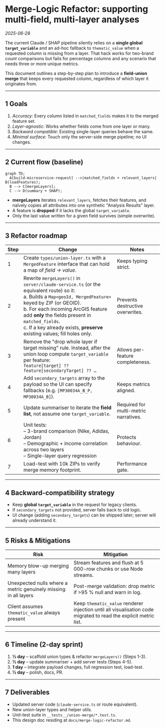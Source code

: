 # Merge-Logic Refactor: supporting multi-field, multi-layer analyses

_2025-06-28_

The current Claude / SHAP pipeline silently relies on a **single global `target_variable`** and an ad-hoc fallback to `thematic_value` when a requested column is missing from a layer.  That hack works for two-brand *count* comparisons but fails for percentage columns and any scenario that needs three or more unique metrics.

This document outlines a step-by-step plan to introduce a **field-union merge** that keeps every requested column, regardless of which layer it originates from.

---
## 1  Goals

1. _Accuracy_: Every column listed in `matched_fields` makes it to the merged feature set.
2. _Layer-agnostic_: Works whether fields come from one layer or many.
3. _Backward compatible_: Existing single-layer queries behave the same.
4. _Minimal surface_: Touch only the server-side merge pipeline; no UI changes.

---
## 2  Current flow (baseline)

```mermaid
graph TD;
  A[build-microservice-request] -->|matched_fields + relevant_layers| B(loadFeatures);
  B --> C[mergeLayers];
  C --> D(summary + SHAP);
```

* **mergeLayers** iterates `relevant_layers`, fetches their features, and
  naïvely copies all attributes into one synthetic "Analysis Results" layer.
* A feature is **dropped** if it lacks the global `target_variable`.
* Only the last value written for a given field survives (simple overwrite).

---
## 3  Refactor roadmap

| Step | Change | Notes |
|------|--------|-------|
| 1 |Create `types/union-layer.ts` with a `MergedFeature` interface that can hold a map of _field → value_. |Keeps typing strict.|
| 2 |Rewrite `mergeLayers()` in `server/claude-service.ts` (or the equivalent route) so it:<br/>  a. Builds a `Map<geoId, MergedFeature>` keyed by ZIP (or GEOID).<br/>  b. For each incoming ArcGIS feature add **only** the fields present in `matched_fields`.<br/>  c. If a key already exists, **preserve** existing values; fill holes only.|Prevents destructive overwrites.|
| 3 |Remove the "drop whole layer if target missing" rule. Instead, after the union loop compute `target_variable` per feature:<br/>  `feature[target] ?? feature[secondaryTarget] ?? …` |Allows per-feature completeness.|
| 4 |Add `secondary_targets` array to the payload so the UI can specify fallbacks (e.g. `[MP30034A_B_P, MP30034A_B]`).|Keeps metrics aligned.|
| 5 |Update summariser to iterate the **field list**, not assume one `target_variable`.|Required for multi-metric narratives.|
| 6 |Unit tests:<br/>  – 3-brand comparison (Nike, Adidas, Jordan)<br/>  – Demographic + income correlation across two layers<br/>  – Single-layer query regression|Protects behaviour.|
| 7 |Load-test with 10k ZIPs to verify merge memory footprint.|Performance gate.|

---
## 4  Backward-compatibility strategy

* Keep **global `target_variable`** in the request for legacy clients.
* If `secondary_targets` not provided, server falls back to old logic.
* UI change (adding `secondary_targets`) can be shipped later; server will already understand it.

---
## 5  Risks & Mitigations

| Risk | Mitigation |
|------|------------|
|Memory blow-up merging many layers|Stream features and flush at 5 000-row chunks or use Node streams.|
|Unexpected nulls where a metric genuinely missing in all layers|Post-merge validation: drop metric if >95 % null and warn in log.|
|Client assumes `thematic_value` always present|Keep `thematic_value` renderer injection until all visualisation code migrated to read the explicit metric list.|

---
## 6  Timeline (2-day sprint)

1. **½ day** – scaffold union types & refactor `mergeLayers()` (Steps 1-3).  
2. **½ day** – update summariser + add server tests (Steps 4-5).  
3. **1 day** – integrate payload changes, full regression test, load-test.  
4. **½ day** – polish, docs, PR.

---
## 7  Deliverables

* Updated server code (`claude-service.ts` or route equivalent).
* New union-layer types and helper utils.
* Unit-test suite in `__tests__/union-merge/*.test.ts`.
* This design doc residing at `docs/merge-logic-refactor.md`. 